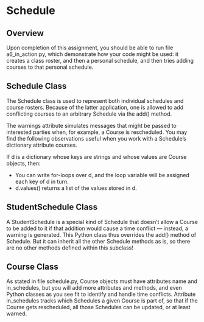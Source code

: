 # Schedule

## Overview

Upon completion of this assignment, you should be able to run file a6_in_action.py, which demonstrate how your code might be used: it creates a class roster, and then a personal schedule, and then tries adding courses to that personal schedule.

## Schedule Class

The Schedule class is used to represent both individual schedules and course rosters. Because of the latter application, one is allowed to add conflicting courses to an arbitrary Schedule via the add() method.  

The warnings attribute simulates messages that might be passed to interested parties when, for example, a Course is rescheduled. You may find the following observations useful when you work with a Schedule’s dictionary attribute courses.  

If d is a dictionary whose keys are strings and whose values are Course objects, then:
- You can write for-loops over d, and the loop variable will be assigned each key of d in turn.
- d.values() returns a list of the values stored in d.

## StudentSchedule Class

A StudentSchedule is a special kind of Schedule that doesn’t allow a Course to be added to it if that addition would cause a time conflict — instead, a warning is generated. This Python class thus overrides the add() method of Schedule. But it can inherit all the other Schedule methods as is, so there are no other methods defined within this subclass!

## Course Class

As stated in file schedule.py, Course objects must have attributes name and in_schedules, but you will add more attributes and methods, and even Python classes as you see fit to identify and handle time conflicts. Attribute in_schedules tracks which Schedules a given Course is part of, so that if the Course gets rescheduled, all those Schedules can be updated, or at least warned.
